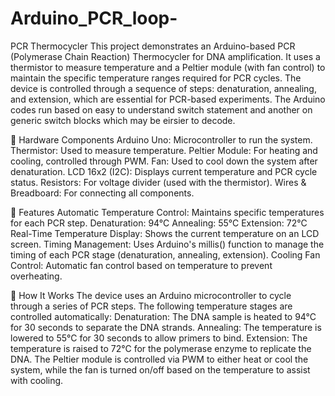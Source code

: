 # Arduino_PCR_loop-
PCR Thermocycler
This project demonstrates an Arduino-based PCR (Polymerase Chain Reaction) Thermocycler for DNA amplification. It uses a thermistor to measure temperature and a Peltier module (with fan control) to maintain the specific temperature ranges required for PCR cycles. The device is controlled through a sequence of steps: denaturation, annealing, and extension, which are essential for PCR-based experiments. The Arduino codes run based on easy to understand switch statement and another on generic switch blocks which may be eirsier to decode.

🔧 Hardware Components
Arduino Uno: Microcontroller to run the system.
Thermistor: Used to measure temperature.
Peltier Module: For heating and cooling, controlled through PWM.
Fan: Used to cool down the system after denaturation.
LCD 16x2 (I2C): Displays current temperature and PCR cycle status.
Resistors: For voltage divider (used with the thermistor).
Wires & Breadboard: For connecting all components.

🚀 Features
Automatic Temperature Control: Maintains specific temperatures for each PCR step.
Denaturation: 94°C
Annealing: 55°C
Extension: 72°C
Real-Time Temperature Display: Shows the current temperature on an LCD screen.
Timing Management: Uses Arduino's millis() function to manage the timing of each PCR stage (denaturation, annealing, extension).
Cooling Fan Control: Automatic fan control based on temperature to prevent overheating.

📝 How It Works
The device uses an Arduino microcontroller to cycle through a series of PCR steps. The following temperature stages are controlled automatically:
Denaturation: The DNA sample is heated to 94°C for 30 seconds to separate the DNA strands.
Annealing: The temperature is lowered to 55°C for 30 seconds to allow primers to bind.
Extension: The temperature is raised to 72°C for the polymerase enzyme to replicate the DNA.
The Peltier module is controlled via PWM to either heat or cool the system, while the fan is turned on/off based on the temperature to assist with cooling.
